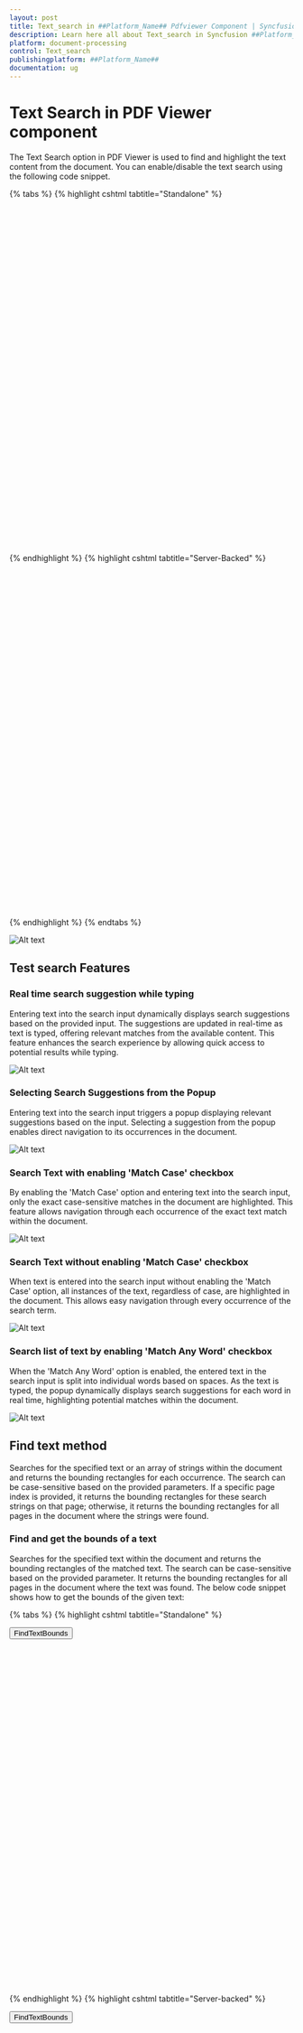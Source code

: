 ```yaml
---
layout: post
title: Text_search in ##Platform_Name## Pdfviewer Component | Syncfusion
description: Learn here all about Text_search in Syncfusion ##Platform_Name## Pdfviewer component of Syncfusion Essential JS 2 and more.
platform: document-processing
control: Text_search
publishingplatform: ##Platform_Name##
documentation: ug
---
```


# Text Search in PDF Viewer component

The Text Search option in PDF Viewer is used to find and highlight the text content from the document. You can enable/disable the text search using the following code snippet.

{% tabs %}
{% highlight cshtml tabtitle="Standalone" %}

<div style="width:100%;height:600px">
    <ejs-pdfviewer id="pdfviewer"
                   style="height:600px"
                   documentPath="https://cdn.syncfusion.com/content/pdf/pdf-succinctly.pdf"
                   enableTextSearch="true">
    </ejs-pdfviewer>
</div>

{% endhighlight %}
{% highlight cshtml tabtitle="Server-Backed" %}

<div style="width:100%;height:600px">
    <ejs-pdfviewer id="pdfviewer"
                   style="height:600px"
                   serviceUrl="/api/PdfViewer"
                   documentPath="https://cdn.syncfusion.com/content/pdf/pdf-succinctly.pdf"
                   enableTextSearch="true">
    </ejs-pdfviewer>
</div>

{% endhighlight %}
{% endtabs %}

![Alt text](../images/search.png)

## Test search Features

### Real time search suggestion while typing
Entering text into the search input dynamically displays search suggestions based on the provided input. The suggestions are updated in real-time as text is typed, offering relevant matches from the available content. This feature enhances the search experience by allowing quick access to potential results while typing.

![Alt text](../images/SingleSearchPopup.png)

### Selecting Search Suggestions from the Popup
Entering text into the search input triggers a popup displaying relevant suggestions based on the input. Selecting a suggestion from the popup enables direct navigation to its occurrences in the document.

![Alt text](../images/SearchResultFromPopup.png)

### Search Text with enabling 'Match Case' checkbox
By enabling the 'Match Case' option and entering text into the search input, only the exact case-sensitive matches in the document are highlighted. This feature allows navigation through each occurrence of the exact text match within the document.

![Alt text](../images/SearchNavigationMatchCase.png)

### Search Text without enabling 'Match Case' checkbox
When text is entered into the search input without enabling the 'Match Case' option, all instances of the text, regardless of case, are highlighted in the document. This allows easy navigation through every occurrence of the search term.

![Alt text](../images/SearchNavigationNoMatchCase.png)

### Search list of text by enabling 'Match Any Word' checkbox
When the 'Match Any Word' option is enabled, the entered text in the search input is split into individual words based on spaces. As the text is typed, the popup dynamically displays search suggestions for each word in real time, highlighting potential matches within the document.

![Alt text](../images/MultiSearchPopup.png)

## Find text method
Searches for the specified text or an array of strings within the document and returns the bounding rectangles for each occurrence. The search can be case-sensitive based on the provided parameters. If a specific page index is provided, it returns the bounding rectangles for these search strings on that page; otherwise, it returns the bounding rectangles for all pages in the document where the strings were found.

### Find and get the bounds of a text
Searches for the specified text within the document and returns the bounding rectangles of the matched text. The search can be case-sensitive based on the provided parameter. It returns the bounding rectangles for all pages in the document where the text was found. The below code snippet shows how to get the bounds of the given text:

{% tabs %}
{% highlight cshtml tabtitle="Standalone" %}

<button type="button" onclick="findTextBounds()">FindTextBounds</button>

<div style="width:100%;height:600px">
    <ejs-pdfviewer id="pdfviewer"
                   style="height:600px"
                   documentPath="https://cdn.syncfusion.com/content/pdf/pdf-succinctly.pdf"
                   resourceUrl="https://cdn.syncfusion.com/ej2/24.1.41/dist/ej2-pdfviewer-lib">
    </ejs-pdfviewer>
</div>

<script>
    function findTextBounds() {
        var pdfViewer = document.getElementById('pdfviewer').ej2_instances[0];
        console.log(viewer.textSearch.findText('pdf', false));
    }
</script>

{% endhighlight %}
{% highlight cshtml tabtitle="Server-backed" %}

<button type="button" onclick="findTextBounds()">FindTextBounds</button>

<div style="width:100%;height:600px">
    <ejs-pdfviewer id="pdfviewer"
                   style="height:600px"
                   documentPath="https://cdn.syncfusion.com/content/pdf/pdf-succinctly.pdf"
                   serviceUrl="/api/PdfViewer">
    </ejs-pdfviewer>
</div>

<script>
    function findTextBounds() {
        var pdfViewer = document.getElementById('pdfviewer').ej2_instances[0];
        console.log(viewer.textSearch.findText('pdf', false));
    }
</script>

{% endhighlight %}
{% endtabs %}

### Find and get the bounds of a text on the desired page
Searches for the specified text within the document and returns the bounding rectangles of the matched text. The search can be case-sensitive based on the provided parameter. It returns the bounding rectangles for that page in the document where the text was found. The below code snippet shows how to get the bounds of the given text from the desired page:

{% tabs %}
{% highlight cshtml tabtitle="Standalone" %}

<button type="button" onclick="findTextBounds()">FindTextBounds</button>

<div style="width:100%;height:600px">
    <ejs-pdfviewer id="pdfviewer"
                   style="height:600px"
                   documentPath="https://cdn.syncfusion.com/content/pdf/pdf-succinctly.pdf"
                   resourceUrl="https://cdn.syncfusion.com/ej2/24.1.41/dist/ej2-pdfviewer-lib">
    </ejs-pdfviewer>
</div>

<script>
    function findTextBounds() {
        var pdfViewer = document.getElementById('pdfviewer').ej2_instances[0];
        console.log(viewer.textSearch.findText('pdf', false, 7));
    }
</script>

{% endhighlight %}
{% highlight cshtml tabtitle="Server-backed" %}

<button type="button" onclick="findTextBounds()">FindTextBounds</button>

<div style="width:100%;height:600px">
    <ejs-pdfviewer id="pdfviewer"
                   style="height:600px"
                   documentPath="https://cdn.syncfusion.com/content/pdf/pdf-succinctly.pdf"
                   serviceUrl="/api/PdfViewer">
    </ejs-pdfviewer>
</div>

<script>
    function findTextBounds() {
        var pdfViewer = document.getElementById('pdfviewer').ej2_instances[0];
        console.log(viewer.textSearch.findText('pdf', false, 7));
    }
</script>

{% endhighlight %}
{% endtabs %}

### Find and get the bounds of the list of text
Searches for an array of strings within the document and returns the bounding rectangles for each occurrence. The search can be case-sensitive based on the provided parameters. It returns the bounding rectangles for all pages in the document where the strings were found.

{% tabs %}
{% highlight cshtml tabtitle="Standalone" %}

<button type="button" onclick="findTextBounds()">FindTextBounds</button>

<div style="width:100%;height:600px">
    <ejs-pdfviewer id="pdfviewer"
                   style="height:600px"
                   documentPath="https://cdn.syncfusion.com/content/pdf/pdf-succinctly.pdf"
                   resourceUrl="https://cdn.syncfusion.com/ej2/24.1.41/dist/ej2-pdfviewer-lib">
    </ejs-pdfviewer>
</div>

<script>
    function findTextBounds() {
        var pdfViewer = document.getElementById('pdfviewer').ej2_instances[0];
        console.log(viewer.textSearch.findText(['pdf', 'adobe'], false));
    }
</script>

{% endhighlight %}
{% highlight cshtml tabtitle="Server-backed" %}

<button type="button" onclick="findTextBounds()">FindTextBounds</button>

<div style="width:100%;height:600px">
    <ejs-pdfviewer id="pdfviewer"
                   style="height:600px"
                   documentPath="https://cdn.syncfusion.com/content/pdf/pdf-succinctly.pdf"
                   serviceUrl="/api/PdfViewer">
    </ejs-pdfviewer>
</div>

<script>
    function findTextBounds() {
        var pdfViewer = document.getElementById('pdfviewer').ej2_instances[0];
        console.log(viewer.textSearch.findText(['pdf', 'adobe'], false));
    }
</script>

{% endhighlight %}
{% endtabs %}

### Find and get the bounds of the list of text on desired page
Searches for an array of strings within the document and returns the bounding rectangles for each occurrence. The search can be case-sensitive based on the provided parameters. It returns the bounding rectangles for these search strings on that particular page where the strings were found.

{% tabs %}
{% highlight cshtml tabtitle="Standalone" %}

<button type="button" onclick="findTextBounds()">FindTextBounds</button>

<div style="width:100%;height:600px">
    <ejs-pdfviewer id="pdfviewer"
                   style="height:600px"
                   documentPath="https://cdn.syncfusion.com/content/pdf/pdf-succinctly.pdf"
                   resourceUrl="https://cdn.syncfusion.com/ej2/24.1.41/dist/ej2-pdfviewer-lib">
    </ejs-pdfviewer>
</div>

<script>
    function findTextBounds() {
        var pdfViewer = document.getElementById('pdfviewer').ej2_instances[0];
        console.log(viewer.textSearch.findText(['pdf', 'adobe'], false, 7));
    }
</script>

{% endhighlight %}
{% highlight cshtml tabtitle="Server-backed" %}

<button type="button" onclick="findTextBounds()">FindTextBounds</button>

<div style="width:100%;height:600px">
    <ejs-pdfviewer id="pdfviewer"
                   style="height:600px"
                   documentPath="https://cdn.syncfusion.com/content/pdf/pdf-succinctly.pdf"
                   serviceUrl="/api/PdfViewer">
    </ejs-pdfviewer>
</div>

<script>
    function findTextBounds() {
        var pdfViewer = document.getElementById('pdfviewer').ej2_instances[0];
        console.log(viewer.textSearch.findText(['pdf', 'adobe'], false, 7));
    }
</script>

{% endhighlight %}
{% endtabs %}

[View sample in GitHub](https://github.com/SyncfusionExamples/asp-core-pdf-viewer-examples/tree/master/How%20to/TextSearch)

## See also

* [Toolbar items](./toolbar)
* [Feature Modules](./feature-module)